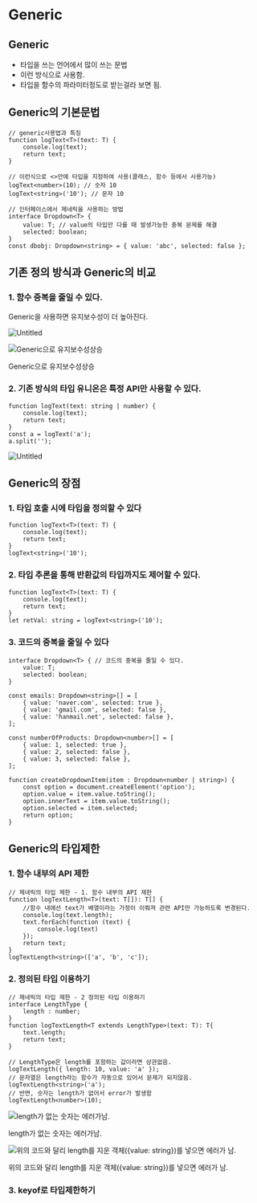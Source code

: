 # Generic

## Generic

- 타입을 쓰는 언어에서 많이 쓰는 문법
- <T> 이런 방식으로 사용함.
- 타입을 함수의 파라미터정도로 받는걸라 보면 됨.

## Generic의 기본문법

```tsx
// generic사용법과 특징
function logText<T>(text: T) {
    console.log(text);
    return text;
}

// 이런식으로 <>안에 타입을 지정하여 사용(클래스, 함수 등에서 사용가능)
logText<number>(10); // 숫자 10
logText<string>('10'); // 문자 10

// 인터페이스에서 제네릭을 사용하는 방법
interface Dropdown<T> {
    value: T; // value의 타입만 다를 때 발생가능한 중복 문제를 해결
    selected: boolean;
}
const dbobj: Dropdown<string> = { value: 'abc', selected: false };
```

## 기존 정의 방식과 Generic의 비교

### 1. 함수 중복을 줄일 수 있다.

Generic을 사용하면 유지보수성이 더 높아진다.

![Untitled](https://s3-us-west-2.amazonaws.com/secure.notion-static.com/13e5f6b0-8c07-44d0-bc99-279cb7d17672/Untitled.png)

![Generic으로 유지보수성상승](https://s3-us-west-2.amazonaws.com/secure.notion-static.com/74a59cc2-ba4b-4e4b-b182-a8a6f09d534e/Untitled.png)

Generic으로 유지보수성상승

### 2. 기존 방식의 타입 유니온은 특정 API만 사용할 수 있다.

```tsx
function logText(text: string | number) {
    console.log(text);
    return text;
}
const a = logText('a');
a.split(''); 
```

![Untitled](https://s3-us-west-2.amazonaws.com/secure.notion-static.com/d2ffad62-ad4e-49d3-b58d-3dc42177220e/Untitled.png)

## Generic의 장점

### 1. 타입 호출 시에 타입을 정의할 수 있다

```tsx
function logText<T>(text: T) {
    console.log(text);
    return text;
}
logText<string>('10');
```

### 2. 타입 추론을 통해 반환값의 타입까지도 제어할 수 있다.

```tsx
function logText<T>(text: T) {
    console.log(text);
    return text;
}
let retVal: string = logText<string>('10');
```

### 3. 코드의 중복을 줄일 수 있다

```tsx
interface Dropdown<T> { // 코드의 중복을 줄일 수 있다.
    value: T;
    selected: boolean;
}

const emails: Dropdown<string>[] = [
    { value: 'naver.com', selected: true },
    { value: 'gmail.com', selected: false },
    { value: 'hanmail.net', selected: false },
];

const numberOfProducts: Dropdown<number>[] = [
    { value: 1, selected: true },
    { value: 2, selected: false },
    { value: 3, selected: false },
];

function createDropdownItem(item : Dropdown<number | string>) {
    const option = document.createElement('option');
    option.value = item.value.toString();
    option.innerText = item.value.toString();
    option.selected = item.selected;
    return option;
}
```

## Generic의 타입제한

### 1. 함수 내부의 API 제한

```tsx
// 제네릭의 타입 제한 - 1. 함수 내부의 API 제한
function logTextLength<T>(text: T[]): T[] {
    //함수 내에선 text가 배열이라는 가정이 이뤄져 관련 API만 가능하도록 변경된다.
    console.log(text.length);
    text.forEach(function (text) {
        console.log(text)
    });
    return text;
}
logTextLength<string>(['a', 'b', 'c']);
```

### 2. 정의된 타입 이용하기

```tsx
// 제네릭의 타입 제한 - 2 정의된 타입 이용하기
interface LengthType {
    length : number;
}
function logTextLength<T extends LengthType>(text: T): T{
    text.length;
    return text;
}

// LengthType은 length를 포함하는 값이라면 상관없음.
logTextLength({ length: 10, value: 'a' });
// 문자열은 length라는 함수가 자동으로 있어서 문제가 되지않음.
logTextLength<string>('a');
// 반면, 숫자는 length가 없어서 error가 발생함
logTextLength<number>(10);
```

![length가 없는 숫자는 에러가남.](https://s3-us-west-2.amazonaws.com/secure.notion-static.com/3f21e15d-0765-48e1-94b6-34f4cb09a2c3/Untitled.png)

length가 없는 숫자는 에러가남.

![위의 코드와 달리 length를 지운 객체({value: string})를  넣으면 에러가 남.](https://s3-us-west-2.amazonaws.com/secure.notion-static.com/af6db26e-11df-4fc2-863e-6781eca453bd/Untitled.png)

위의 코드와 달리 length를 지운 객체({value: string})를  넣으면 에러가 남.

### 3.  keyof로 타입제한하기